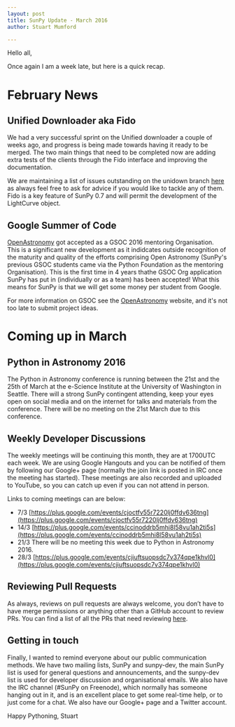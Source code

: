 ```yaml
---
layout: post
title: SunPy Update - March 2016
author: Stuart Mumford

---
```


Hello all,

Once again I am a week late, but here is a quick recap.

# February News

## Unified Downloader aka Fido

We had a very successful sprint on the Unified downloader a couple of weeks ago, and progress is being made towards having it ready to be merged. The two main things that need to be completed now are adding extra tests of the clients through the Fido interface and improving the documentation.

We are maintaining a list of issues outstanding on the unidown branch [here](https://github.com/sunpy/sunpy/issues?q=is%3Aissue+is%3Aopen+label%3Aunidown) as always feel free to ask for advice if you would like to tackle any of them.  Fido is a key feature of SunPy 0.7 and will permit the development of the LightCurve object.


## Google Summer of Code

[OpenAstronomy](http://openastronomy.org) got accepted as a GSOC 2016 mentoring Organisation.  This is a significant new development as it indidcates outside recognition of the maturity and quality of the efforts comprising Open Astronomy (SunPy's previous GSOC students came via the Python Foundation as the mentoring Organisation).  This is the first time in 4 years thathe GSOC Org application SunPy has put in (individually or as a team) has been accepted! What this means for SunPy is that we will get some money per student from Google.

For more information on GSOC see the [OpenAstronomy](http://openastronomy.org) website, and it's not too late to submit project ideas.


# Coming up in March

## Python in Astronomy 2016

The Python in Astronomy conference is running between the 21st and the 25th of March at the e-Science Institute at the University of Washington in Seattle.
There will a strong SunPy contingent attending, keep your eyes open on social media and on the internet for talks and materials from the conference.
There will be no meeting on the 21st March due to this conference.

## Weekly Developer Discussions

The weekly meetings will be continuing this month, they are at 1700UTC each
week. We are using Google Hangouts and you can be notified of them by following
our Google+ page (normally the join link is posted in IRC once the meeting has
started). These meetings are also recorded and uploaded to YouTube, so you can
catch up even if you can not attend in person.

Links to coming meetings can are below:

- 7/3 [https://plus.google.com/events/cjoctfv55r7220lj0ffdv636tng](https://plus.google.com/events/cjoctfv55r7220lj0ffdv636tng)
- 14/3 [https://plus.google.com/events/ccinoddrb5mhi8l58vu1ah2ti5s](https://plus.google.com/events/ccinoddrb5mhi8l58vu1ah2ti5s)
- 21/3 There will be no meeting this week due to Python in Astronomy 2016.
- 28/3 [https://plus.google.com/events/cjiuftsuopsdc7v374qpe1khvl0](https://plus.google.com/events/cjiuftsuopsdc7v374qpe1khvl0)


## Reviewing Pull Requests

As always, reviews on pull requests are always welcome, you don’t have to have
merge permissions or anything other than a GitHub account to review PRs. You can
find a list of all the PRs that need reviewing [here](https://github.com/sunpy/sunpy/labels/%5BReview%5D).


## Getting in touch

Finally, I wanted to remind everyone about our public communication methods. We
have two mailing lists, SunPy and sunpy-dev, the main SunPy list is used for
general questions and announcements, and the sunpy-dev list is used for
developer discussion and organisational emails. We also have the IRC channel
(#SunPy on Freenode), which normally has someone hanging out in it, and is an
excellent place to get some real-time help, or to just come for a chat. We also
have our Google+ page and a Twitter account.

Happy Pythoning,
Stuart
